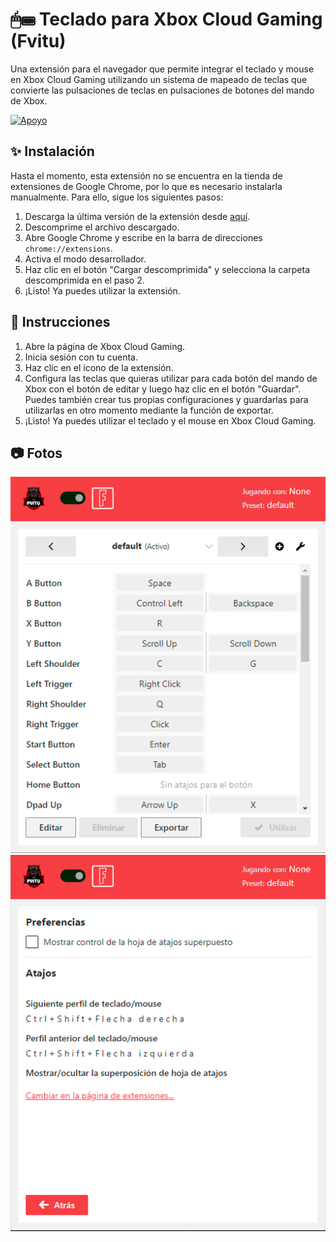 # 🖱⌨ Teclado para Xbox Cloud Gaming (Fvitu)
Una extensión para el navegador que permite integrar el teclado y mouse en Xbox Cloud Gaming utilizando un sistema de mapeado de teclas que convierte las pulsaciones de teclas en pulsaciones de botones del mando de Xbox.
<br>

[![Apoyo](https://img.shields.io/badge/Dar_Apoyo-37a779?style=for-the-badge)](https://fvitu.link/rese%C3%B1a.php)

## ✨ Instalación
Hasta el momento, esta extensión no se encuentra en la tienda de extensiones de Google Chrome, por lo que es necesario instalarla manualmente. Para ello, sigue los siguientes pasos:
1. Descarga la última versión de la extensión desde [aquí](https://github.com/Fvitu/Teclado-para-Xbox-Cloud-Gaming-Fvitu/releases/tag/Xcloud).
2. Descomprime el archivo descargado.
3. Abre Google Chrome y escribe en la barra de direcciones `chrome://extensions`.
4. Activa el modo desarrollador.
5. Haz clic en el botón "Cargar descomprimida" y selecciona la carpeta descomprimida en el paso 2.
6. ¡Listo! Ya puedes utilizar la extensión.

## 📝 Instrucciones
1. Abre la página de Xbox Cloud Gaming.
2. Inicia sesión con tu cuenta.
3. Haz clic en el icono de la extensión.
3. Configura las teclas que quieras utilizar para cada botón del mando de Xbox con el botón de editar y luego haz clic en el botón "Guardar". Puedes también crear tus propias configuraciones y guardarlas para utilizarlas en otro momento mediante la función de exportar.
4. ¡Listo! Ya puedes utilizar el teclado y el mouse en Xbox Cloud Gaming.

## 📷 Fotos
![Captura de pantalla N°1](/img/cap1.png)
![Captura de pantalla N°2](/img/cap2.png)